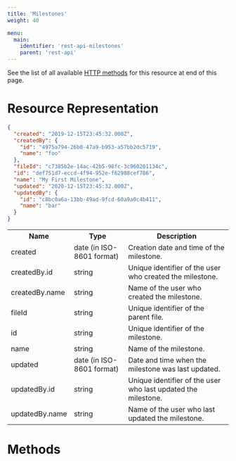 ```yaml
---
title: 'Milestones'
weight: 40

menu:
  main:
    identifier: 'rest-api-milestones'
    parent: 'rest-api'
---
```


See the list of all available [HTTP methods](#methods) for this resource at end of this page.

# Resource Representation

```json
{
  "created": "2019-12-15T23:45:32.000Z",
  "createdBy": {
    "id": "4975a794-26b0-47a9-b953-a57bb2dc5719",
    "name": "foo"
  },
  "fileId": "c7385b2e-14ac-42b5-98fc-3c960201134c",
  "id": "def751d7-eccd-4f94-952e-f62988cef786",
  "name": "My First Milestone",
  "updated": "2020-12-15T23:45:32.000Z",
  "updatedBy": {
    "id": "c8bc0a6a-13bb-49ad-9fcd-60a9a0c4b411",
    "name": "bar"
  }
}
```

<table class="table table-striped">
  <tr>
    <th>Name</th>
    <th>Type</th>
    <th>Description</th>
  </tr>
  <tr>
    <td>created</td>
    <td>date (in ISO-8601 format)</td>
    <td>Creation date and time of the milestone.</td>
  </tr>
  <tr>
    <td>createdBy.id</td>
    <td>string</td>
    <td>Unique identifier of the user who created the milestone.</td>
  </tr>
  <tr>
    <td>createdBy.name</td>
    <td>string</td>
    <td>Name of the user who created the milestone.</td>
  </tr>
  <tr>
    <td>fileId</td>
    <td>string</td>
    <td>Unique identifier of the parent file.</td>
  </tr>
  <tr>
    <td>id</td>
    <td>string</td>
    <td>Unique identifier of the milestone.</td>
  </tr>
  <tr>
    <td>name</td>
    <td>string</td>
    <td>Name of the milestone.</td>
  </tr>
  <tr>
    <td>updated</td>
    <td>date (in ISO-8601 format)</td>
    <td>Date and time when the milestone was last updated.</td>
  </tr>
  <tr>
    <td>updatedBy.id</td>
    <td>string</td>
    <td>Unique identifier of the user who last updated the milestone.</td>
  </tr>
  <tr>
    <td>updatedBy.name</td>
    <td>string</td>
    <td>Name of the user who last updated the milestone.</td>
  </tr>
</table>

# Methods

